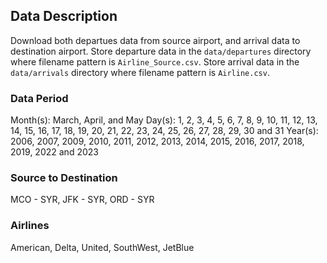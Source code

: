 ## Data Description

Download both departues data from source airport, and arrival data to destination airport. Store departure data in the `data/departures` directory where filename pattern is `Airline_Source.csv`. Store arrival data in the `data/arrivals` directory where filename pattern is `Airline.csv`.
### Data Period
Month(s): March, April, and May
Day(s): 1, 2, 3, 4, 5, 6, 7, 8, 9, 10, 11, 12, 13, 14, 15, 16, 17, 18, 19, 20, 21, 22, 23, 24, 25, 26, 27, 28, 29, 30 and 31
Year(s): 2006, 2007, 2009, 2010, 2011, 2012, 2013, 2014, 2015, 2016, 2017, 2018, 2019, 2022 and 2023

### Source to Destination
MCO - SYR, 
JFK - SYR, 
ORD - SYR

### Airlines

American, Delta, United, SouthWest, JetBlue



